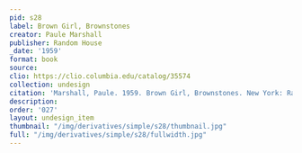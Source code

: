 ```yaml
---
pid: s28
label: Brown Girl, Brownstones
creator: Paule Marshall
publisher: Random House
_date: '1959'
format: book
source:
clio: https://clio.columbia.edu/catalog/35574
collection: undesign
citation: 'Marshall, Paule. 1959. Brown Girl, Brownstones. New York: Random House.'
description:
order: '027'
layout: undesign_item
thumbnail: "/img/derivatives/simple/s28/thumbnail.jpg"
full: "/img/derivatives/simple/s28/fullwidth.jpg"
---
```

